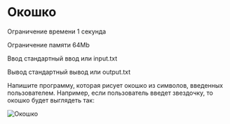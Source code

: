 # Окошко

Ограничение времени 1 секунда

Ограничение памяти 64Mb

Ввод стандартный ввод или input.txt

Вывод стандартный вывод или output.txt

Напишите программу, которая рисует окошко из символов, введенных пользователем. Например, если пользователь введет звездочку, то окошко будет выглядеть так:

![Окошко](https://contest.yandex.ru/testsys/statement-image?imageId=e9c06d8e3fc73e20b1286ae08fda4965a3f703a898a886044d58184cc73ce454)